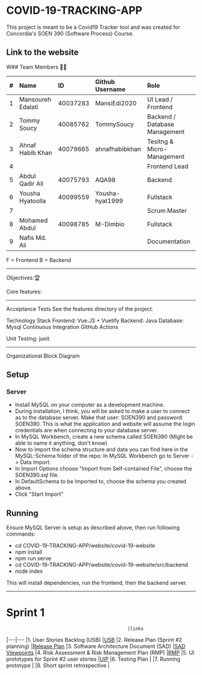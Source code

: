 # COVID-19-TRACKING-APP
This project is meant to be a Covid19 Tracker tool and was created for Concordia's SOEN 390 (Software Process) Course.

Link to the website
---------------------------------
W## Team Members :technologist:

| #   | Name                 | ID        | Github Username     | Role                         |
| --- | :------------------- | :-------- | :------------------ |:-----------------------------|
| 1   | Mansoureh Edalati    | 40037283  |  MansiEdi2020       | UI Lead / Frontend           |
| 2   | Tommy Soucy          | 40085762  |  TommySoucy         | Backend / Database Management|
| 3   | Ahnaf Habib Khan     | 40079665  |  ahnafhabibkhan     | Tesitng & Micro-Management   |
| 4   |                      |           |                     | Frontend Lead                |
| 5   | Abdul Qadir Ali      | 40075793  |   AQA98             | Backend                      |
| 6   | Yousha Hyatoolla     | 40099559  |  Yousha-hyat1999    | Fullstack                    |
| 7   |                      |           |                     | Scrum Master                 |
| 8   | Mohamed Abdul        | 40098785  |  M-Dimbio           | Fullstack                    |
| 9   | Nafis Md. Ali        |           |                     | Documentation                |

F = Frontend B = Backend

-----------------------------------
Objectives::trophy:


Core features: 

----------------------------------
Acceptance Tests
See the features directory of the project.

Technology Stack
Frontend:
Vue.JS + Vuetify
Backend:
Java
Database:
Mysql
Continuous Integration
GitHub Actions

Unit Testing:
junit

-------------------------------------------------------------
Organizational Block Diagram
## Setup

### Server

- Install MySQL on your computer as a development machine.
- During installation, I think, you will be asked to make a user to connect as to the database server. Make that user: SOEN390 and password: SOEN390. This is what the application and website will assume the login credentials are when connecting to your database server.
- In MySQL Workbench, create a new schema called SOEN390 (Might be able to name it anything, don't know)
- Now to import the schema structure and data you can find here in the MySQL-Schema folder of the repo: In MySQL Workbench go to Server -> Data Import. 
- In Import Options choose "Import from Self-contained File", choose the SOEN390.sql file.
- In DefaultSchema to be Imported to, choose the schema you created above.
- Click "Start Import"

## Running

Ensure MySQL Server is setup as described above, then run following commands:

- cd COVID-19-TRACKING-APP/website/covid-19-website
- npm install
- npm run serve
- cd COVID-19-TRACKING-APP/website/covid-19-website/src/backend
- node index
 
This will install dependencies, run the frontend, then the backend server.

-------------------------------------------------------------

# Sprint 1 
                                                 |links
|---|---
|1. User Stories Backlog (USB)                   |[USB]()
|2. Release Plan (Sprint #2 planning)            |[Release Plan]()
|3. Software Architecture Document (SAD)         |[SAD]() <br> [Viewpoints]()
|4. Risk Assessment & Risk Management Plan (RMP) |[RMP]()
|5. UI prototypes for Sprint #2 user stories     |[UIP]()
|6. Testing Plan                                 |
|7. Running prototype                            |
|8. Short sprint retrospective                   |

